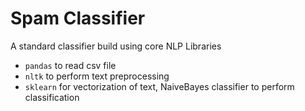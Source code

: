 # Spam Classifier

A standard classifier build using core NLP Libraries
- `pandas` to read csv file
- `nltk` to perform text preprocessing
- `sklearn` for vectorization of text, NaiveBayes classifier to perform classification
